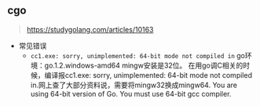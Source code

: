 ## cgo
> https://studygolang.com/articles/10163

- 常见错误
	- `cc1.exe: sorry, unimplemented: 64-bit mode not compiled in`
		go环境：go.1.2.windows-amd64
		mingw安装是32位。
		在用go调C相关的时候，编译报cc1.exe: sorry, unimplemented: 64-bit mode not compiled in.网上查了大部分资料说，需要将mingw32换成mingw64.
		You are using 64-bit version of Go. You must use 64-bit gcc compiler.
